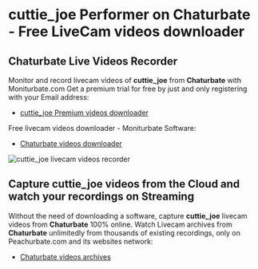 # cuttie_joe Performer on Chaturbate - Free LiveCam videos downloader

## Chaturbate Live Videos Recorder

Monitor and record livecam videos of **cuttie_joe** from **Chaturbate** with Moniturbate.com
Get a premium trial for free by just and only registering with your Email address:
* [cuttie_joe Premium videos downloader](https://moniturbate.com/request-demo-licence-key.html)

Free livecam videos downloader - Moniturbate Software:
* [Chaturbate videos downloader](https://moniturbate.com/moniturbate-download-software.html)

![cuttie_joe livecam videos recorder](https://peachurnet.com/templates/moniturbate-software.png)


## Capture cuttie_joe videos from the Cloud and watch your recordings on Streaming

Without the need of downloading a software, capture **cuttie_joe** livecam videos from **Chaturbate** 100% online.
Watch Livecam archives from **Chaturbate** unlimitedly from thousands of existing recordings, only on Peachurbate.com and its websites network:
* [Chaturbate videos archives](https://peachurnet.com/)